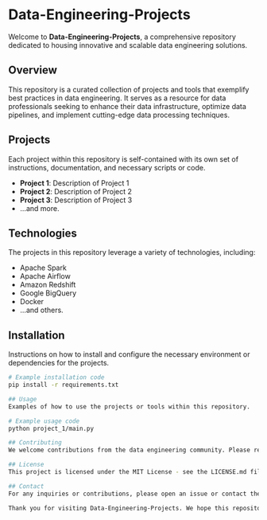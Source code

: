 # Data-Engineering-Projects

Welcome to **Data-Engineering-Projects**, a comprehensive repository dedicated to housing innovative and scalable data engineering solutions.

## Overview

This repository is a curated collection of projects and tools that exemplify best practices in data engineering. It serves as a resource for data professionals seeking to enhance their data infrastructure, optimize data pipelines, and implement cutting-edge data processing techniques.

## Projects

Each project within this repository is self-contained with its own set of instructions, documentation, and necessary scripts or code.

- **Project 1**: Description of Project 1
- **Project 2**: Description of Project 2
- **Project 3**: Description of Project 3
- ...and more.

## Technologies

The projects in this repository leverage a variety of technologies, including:

- Apache Spark
- Apache Airflow
- Amazon Redshift
- Google BigQuery
- Docker
- ...and others.

## Installation

Instructions on how to install and configure the necessary environment or dependencies for the projects.

```bash
# Example installation code
pip install -r requirements.txt

## Usage
Examples of how to use the projects or tools within this repository.

# Example usage code
python project_1/main.py

## Contributing
We welcome contributions from the data engineering community. Please read our CONTRIBUTING.md for details on our code of conduct, and the process for submitting pull requests.

## License
This project is licensed under the MIT License - see the LICENSE.md file for details.

## Contact
For any inquiries or contributions, please open an issue or contact the repository maintainers.

Thank you for visiting Data-Engineering-Projects. We hope this repository empowers you to build robust and efficient data solutions.
